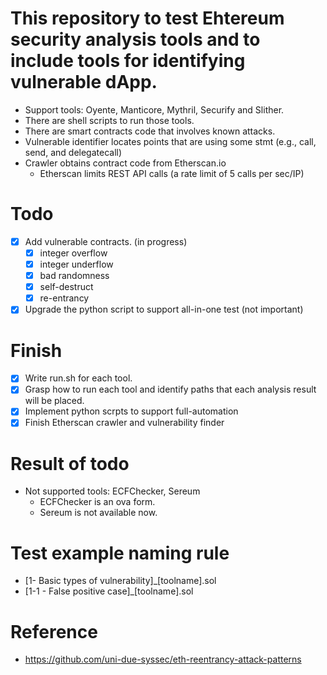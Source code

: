 # This repository to test Ehtereum security analysis tools and to include tools for identifying vulnerable dApp.
- Support tools: Oyente, Manticore, Mythril, Securify and Slither.
- There are shell scripts to run those tools.
- There are smart contracts code that involves known attacks.
- Vulnerable identifier locates points that are using some stmt (e.g., call,
  send, and delegatecall)
- Crawler obtains contract code from Etherscan.io
  - Etherscan limits REST API calls (a rate limit of 5 calls per sec/IP)

# Todo
- [x] Add vulnerable contracts. (in progress)
  - [x] integer overflow
  - [x] integer underflow
  - [x] bad randomness
  - [x] self-destruct
  - [x] re-entrancy
- [x] Upgrade the python script to support all-in-one test (not important)

# Finish
- [x] Write run.sh for each tool.
- [x] Grasp how to run each tool and identify paths that each analysis result will be placed.
- [x] Implement python scrpts to support full-automation
- [x] Finish Etherscan crawler and vulnerability finder

# Result of todo
- Not supported tools: ECFChecker, Sereum
  - ECFChecker is an ova form.
  - Sereum is not available now.

# Test example naming rule
- [1- Basic types of vulnerability]_[toolname].sol
- [1-1 - False positive case]_[toolname].sol

# Reference
- https://github.com/uni-due-syssec/eth-reentrancy-attack-patterns
